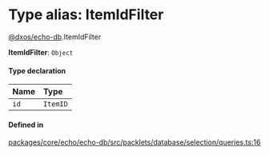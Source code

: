 # Type alias: ItemIdFilter

[@dxos/echo-db](../modules/dxos_echo_db.md).ItemIdFilter

 **ItemIdFilter**: `Object`

#### Type declaration

| Name | Type |
| :------ | :------ |
| `id` | `ItemID` |

#### Defined in

[packages/core/echo/echo-db/src/packlets/database/selection/queries.ts:16](https://github.com/dxos/dxos/blob/main/packages/core/echo/echo-db/src/packlets/database/selection/queries.ts#L16)
